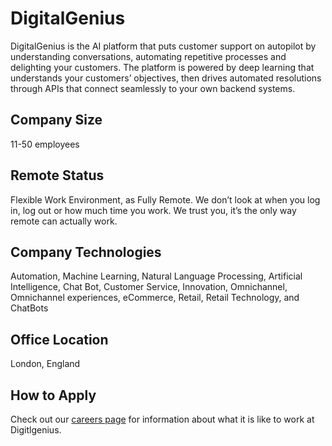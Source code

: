 # DigitalGenius
DigitalGenius is the AI platform that puts customer support on autopilot by understanding conversations, automating repetitive processes and delighting your customers. 
The platform is powered by deep learning that understands your customers’ objectives, then drives automated resolutions through APIs that connect seamlessly to your own backend systems.

## Company Size
11-50 employees

## Remote Status
Flexible Work Environment, as Fully Remote.
We don’t look at when you log in, log out or how much time you work. We trust you, it’s the only way remote can actually work.

## Company Technologies
Automation, Machine Learning, Natural Language Processing, Artificial Intelligence, Chat Bot, Customer Service, Innovation, Omnichannel, Omnichannel experiences, eCommerce, Retail, Retail Technology, and ChatBots

## Office Location
London, England

## How to Apply
Check out our [careers page](https://digitalgenius.com/careers/) for information about what it is like to work at Digitlgenius.
